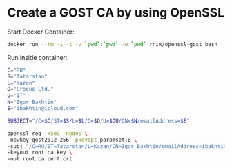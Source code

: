 # Create a GOST CA by using OpenSSL

Start Docker Container:

```bash
docker run --rm -i -t -v `pwd`:`pwd` -w `pwd` rnix/openssl-gost bash
```

Run inside container:

```bash
C="RU"
S="Tatarstan"
L="Kazan"
O="Crocus Ltd."
U="IT"
N="Igor Bakhtin"
E="ibakhtin@icloud.com"

SUBJECT="/C=$C/ST=$S/L=$L/O=$O/U=$OU/CN=$N/emailAddress=$E"

openssl req -x509 -nodes \
-newkey gost2012_256 -pkeyopt paramset:B \
-subj "/C=RU/ST=Tatarstan/L=Kazan/CN=Igor Bakhtin/emailAddress=ibakhtin@icloud.com" \
-keyout root.ca.key \
-out root.ca.cert.crt
```